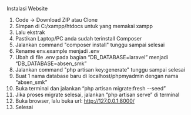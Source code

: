 Instalasi Website

1. Code -> Download ZIP atau Clone
2. Simpan di C:/xampp/htdocs untuk yang memakai xampp 
3. Lalu ekstrak
4. Pastikan Laptop/PC anda sudah terinstall Composer
5. Jalankan command "composer install" tunggu sampai selesai
6. Rename env.example menjadi .env
7. Ubah di file .env pada bagian “DB_DATABASE=laravel” menjadi “DB_DATABASE=absen_smk”
8. Jalankan command "php artisan key:generate" tunggu sampai selesai
9. Buat 1 nama database baru di localhost/phpmyadmin dengan nama “absen_smk”
10. Buka terminal dan jalankan “php artisan migrate:fresh --seed”
11. Jika proses migrate selesai, jalankan “php artisan serve” di terminal
12. Buka browser, lalu buka url: http://127.0.0.1:8000/
13. Selesai
